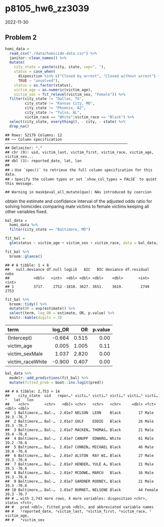 p8105_hw6_zz3039
================
2022-11-30

## Problem 2

``` r
homi_data = 
  read_csv("./data/homicide-data.csv") %>% 
  janitor::clean_names() %>% 
  mutate(
    city_state = paste(city, state, sep=", "),
    status = case_when(
      disposition %in% c("Closed by arrest", "Closed without arrest") ~ "solved",
      TRUE ~ "unsolved"),
    status = as.factor(status),
    victim_age = as.numeric(victim_age),
    victim_sex = fct_relevel(victim_sex, "Female")) %>% 
  filter(city_state != "Dallas, TX",
         city_state != "Kansas City, MO",
         city_state != "Phoenix, AZ",
         city_state != "Tulsa, AL",
         victim_race == "White"|victim_race == "Black") %>% 
  select(city_state, everything(), - city, - state) %>% 
  drop_na()
```

    ## Rows: 52179 Columns: 12
    ## ── Column specification ────────────────────────────────────────────────────────
    ## Delimiter: ","
    ## chr (9): uid, victim_last, victim_first, victim_race, victim_age, victim_sex...
    ## dbl (3): reported_date, lat, lon
    ## 
    ## ℹ Use `spec()` to retrieve the full column specification for this data.
    ## ℹ Specify the column types or set `show_col_types = FALSE` to quiet this message.

    ## Warning in mask$eval_all_mutate(quo): NAs introduced by coercion

obtain the estimate and confidence interval of the adjusted odds ratio
for solving homicides comparing male victims to female victims keeping
all other variables fixed.

``` r
bal_data = 
  homi_data %>% 
  filter(city_state == "Baltimore, MD")

fit_bal = 
  glm(status ~ victim_age + victim_sex + victim_race, data = bal_data, family = binomial) 

fit_bal %>% 
  broom::glance()
```

    ## # A tibble: 1 × 8
    ##   null.deviance df.null logLik   AIC   BIC deviance df.residual  nobs
    ##           <dbl>   <int>  <dbl> <dbl> <dbl>    <dbl>       <int> <int>
    ## 1         3717.    2752 -1810. 3627. 3651.    3619.        2749  2753

``` r
fit_bal %>% 
  broom::tidy() %>% 
  mutate(OR = exp(estimate)) %>%
  select(term, log_OR = estimate, OR, p.value) %>% 
  knitr::kable(digits = 3)
```

| term             | log_OR |    OR | p.value |
|:-----------------|-------:|------:|--------:|
| (Intercept)      | -0.664 | 0.515 |    0.00 |
| victim_age       |  0.005 | 1.005 |    0.11 |
| victim_sexMale   |  1.037 | 2.820 |    0.00 |
| victim_raceWhite | -0.900 | 0.407 |    0.00 |

``` r
bal_data %>% 
  modelr::add_predictions(fit_bal) %>% 
  mutate(fitted_prob = boot::inv.logit(pred))
```

    ## # A tibble: 2,753 × 14
    ##    city_state  uid   repor…¹ victi…² victi…³ victi…⁴ victi…⁵ victi…⁶   lat   lon
    ##    <chr>       <chr>   <dbl> <chr>   <chr>   <chr>     <dbl> <fct>   <dbl> <dbl>
    ##  1 Baltimore,… Bal-…  2.01e7 NELSON  LEON    Black        17 Male     39.3 -76.7
    ##  2 Baltimore,… Bal-…  2.01e7 GOLF    EDDIE   Black        26 Male     39.3 -76.7
    ##  3 Baltimore,… Bal-…  2.01e7 MACKEN… THOMAS… Black        21 Male     39.4 -76.6
    ##  4 Baltimore,… Bal-…  2.01e7 CANUPP  EDWARD… White        61 Male     39.2 -76.6
    ##  5 Baltimore,… Bal-…  2.01e7 CUNNIN… MICHAEL Black        46 Male     39.4 -76.6
    ##  6 Baltimore,… Bal-…  2.01e7 ALSTON  RAY WI… Black        27 Male     39.3 -76.6
    ##  7 Baltimore,… Bal-…  2.01e7 HENDER… YULE A… Black        21 Male     39.3 -76.6
    ##  8 Baltimore,… Bal-…  2.01e7 MCDOWE… MARCU   Black        16 Male     39.3 -76.6
    ##  9 Baltimore,… Bal-…  2.01e7 GARDNER RODNEY… Black        21 Male     39.3 -76.6
    ## 10 Baltimore,… Bal-…  2.01e7 BURNET… NELSENE Black        44 Female   39.3 -76.7
    ## # … with 2,743 more rows, 4 more variables: disposition <chr>, status <fct>,
    ## #   pred <dbl>, fitted_prob <dbl>, and abbreviated variable names
    ## #   ¹​reported_date, ²​victim_last, ³​victim_first, ⁴​victim_race, ⁵​victim_age,
    ## #   ⁶​victim_sex
